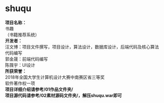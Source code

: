 # shuqu
**项目名称：**  
书趣  
（书籍推荐系统）  
**开发者：**  
汪文博：项目文件撰写，项目设计，算法设计，数据库设计，后端代码及核心算法代码编写  
郭金晟：前端代码编写  
陈薇宇：UI设计  
**所获荣誉：**  
2018年全国大学生计算机设计大赛中南赛区省三等奖  
软件著作权一项  
**项目详细介绍请参考/01作品文件夹/**  
**项目源代码请参考/02素材源码文件夹/，解压shuqu.war即可**
